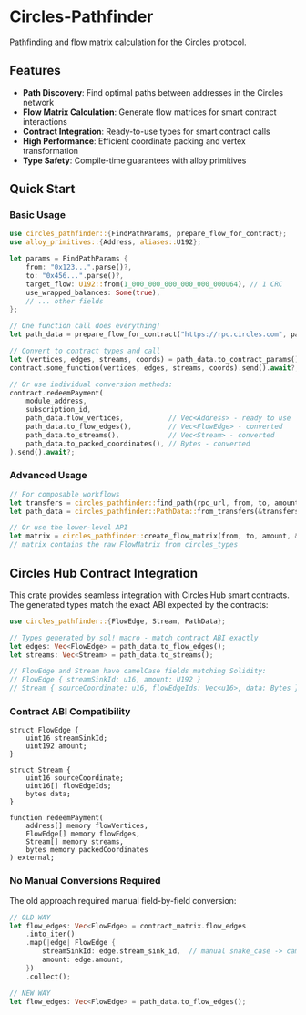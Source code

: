 # Circles-Pathfinder

Pathfinding and flow matrix calculation for the Circles protocol.

## Features

- **Path Discovery**: Find optimal paths between addresses in the Circles network
- **Flow Matrix Calculation**: Generate flow matrices for smart contract interactions
- **Contract Integration**: Ready-to-use types for smart contract calls
- **High Performance**: Efficient coordinate packing and vertex transformation
- **Type Safety**: Compile-time guarantees with alloy primitives

## Quick Start

### Basic Usage

```rust
use circles_pathfinder::{FindPathParams, prepare_flow_for_contract};
use alloy_primitives::{Address, aliases::U192};

let params = FindPathParams {
    from: "0x123...".parse()?,
    to: "0x456...".parse()?,
    target_flow: U192::from(1_000_000_000_000_000_000u64), // 1 CRC
    use_wrapped_balances: Some(true),
    // ... other fields
};

// One function call does everything!
let path_data = prepare_flow_for_contract("https://rpc.circles.com", params).await?;

// Convert to contract types and call
let (vertices, edges, streams, coords) = path_data.to_contract_params();
contract.some_function(vertices, edges, streams, coords).send().await?;

// Or use individual conversion methods:
contract.redeemPayment(
    module_address,
    subscription_id,
    path_data.flow_vertices,           // Vec<Address> - ready to use
    path_data.to_flow_edges(),         // Vec<FlowEdge> - converted
    path_data.to_streams(),            // Vec<Stream> - converted  
    path_data.to_packed_coordinates(), // Bytes - converted
).send().await?;
```

### Advanced Usage

```rust
// For composable workflows
let transfers = circles_pathfinder::find_path(rpc_url, from, to, amount, true).await?;
let path_data = circles_pathfinder::PathData::from_transfers(&transfers, from, to, amount)?;

// Or use the lower-level API
let matrix = circles_pathfinder::create_flow_matrix(from, to, amount, &transfers)?;
// matrix contains the raw FlowMatrix from circles_types
```

## Circles Hub Contract Integration

This crate provides seamless integration with Circles Hub smart contracts. The generated types match the exact ABI expected by the contracts:

```rust
use circles_pathfinder::{FlowEdge, Stream, PathData};

// Types generated by sol! macro - match contract ABI exactly
let edges: Vec<FlowEdge> = path_data.to_flow_edges();
let streams: Vec<Stream> = path_data.to_streams();

// FlowEdge and Stream have camelCase fields matching Solidity:
// FlowEdge { streamSinkId: u16, amount: U192 }
// Stream { sourceCoordinate: u16, flowEdgeIds: Vec<u16>, data: Bytes }
```

### Contract ABI Compatibility

```solidity
struct FlowEdge {
    uint16 streamSinkId;
    uint192 amount;
}

struct Stream {
    uint16 sourceCoordinate;
    uint16[] flowEdgeIds;
    bytes data;
}

function redeemPayment(
    address[] memory flowVertices,
    FlowEdge[] memory flowEdges,
    Stream[] memory streams,
    bytes memory packedCoordinates
) external;
```

### No Manual Conversions Required

The old approach required manual field-by-field conversion:

```rust
// OLD WAY
let flow_edges: Vec<FlowEdge> = contract_matrix.flow_edges
    .into_iter()
    .map(|edge| FlowEdge {
        streamSinkId: edge.stream_sink_id,  // manual snake_case -> camelCase
        amount: edge.amount,
    })
    .collect();

// NEW WAY
let flow_edges: Vec<FlowEdge> = path_data.to_flow_edges();
```
